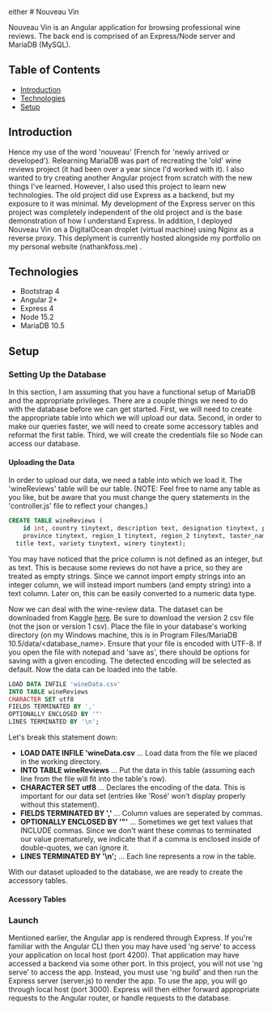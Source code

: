 either # Nouveau Vin

Nouveau Vin is an Angular application for browsing professional wine reviews. The back end is comprised of an Express/Node server and MariaDB (MySQL).

## Table of Contents
+ [Introduction](#introduction)
+ [Technologies](#technologies)
+ [Setup](#setup)

## Introduction

Hence my use of the word 'nouveau' (French for 'newly arrived or developed'). Relearning MariaDB was part of recreating the 'old' wine reviews project (it had been over a year since I'd worked with it). I also wanted to try creating another Angular project from scratch with the new things I've learned. However, I also used this project to learn new technologies. The old project did use Express as a backend, but my exposure to it was minimal. My development of the Express server on this project was completely independent of the old project and is the base demonstration of how I understand Express. In addition, I deployed Nouveau Vin on a DigitalOcean droplet (virtual machine) using Nginx as a reverse proxy. This deplyment is currently hosted alongside my portfolio on my personal website (nathankfoss.me) .

## Technologies

- Bootstrap 4
- Angular 2+
- Express 4
- Node 15.2
- MariaDB 10.5

## Setup

### Setting Up the Database
In this section, I am assuming that you have a functional setup of MariaDB and the appropriate privileges. There are a couple things we need to do with the database before we can get started. First, we will need to create the appropriate table into which we will upload our data. Second, in order to make our queries faster, we will need to create some accessory tables and reformat the first table. Third, we will create the credentials file so Node can access our database.

#### Uploading the Data
In order to upload our data, we need a table into which we load it. The 'wineReviews' table will be our table. (NOTE: Feel free to name any table as you like, but be aware that you must change the query statements in the 'controller.js' file  to reflect your changes.) 

```SQL
CREATE TABLE wineReviews (
	id int, country tinytext, description text, designation tinytext, points smallint unsigned, price tinytext,
	province tinytext, region_1 tinytext, region_2 tinytext, taster_name tinytext, taster_twitter tinytext, 
  title text, variety tinytext, winery tinytext);
```
You may have noticed that the price column is not defined as an integer, but as text. This is because some reviews do not have a price, so they are treated as empty strings. Since we cannot import empty strings into an integer column, we will instead import numbers (and empty string) into a text column. Later on, this can be easily converted to a numeric data type. 

Now we can deal with the wine-review data. The dataset can be downloaded from Kaggle [here](https://www.kaggle.com/zynicide/wine-reviews?select=winemag-data-130k-v2.csv). Be sure to download the version 2 csv file (not the json or version 1 csv). Place the file in your database's working directory (on my Windows machine, this is in Program Files/MariaDB 10.5/data/<database_name>. Ensure that your file is encoded with UTF-8. If you open the file with notepad and 'save as', there should be options for saving with a given encoding. The detected encoding will be selected as default. Now the data can be loaded into the table.

```SQL
LOAD DATA INFILE 'wineData.csv' 
INTO TABLE wineReviews 
CHARACTER SET utf8 
FIELDS TERMINATED BY ','
OPTIONALLY ENCLOSED BY '"' 
LINES TERMINATED BY '\n';
```

Let's break this statement down:
- **LOAD DATE INFILE 'wineData.csv** ... Load data from the file we placed in the working directory.
- **INTO TABLE wineReviews** ... Put the data in this table (assuming each line from the file will fit into the table's row).
- **CHARACTER SET utf8** ... Declares the encoding of the data. This is important for our data set (entries like 'Rosé' won't display properly without this statement).
- **FIELDS TERMINATED BY ','** ... Column values are seperated by commas.
- **OPTIONALLY ENCLOSED BY '"'** ... Sometimes we get text values that INCLUDE commas. Since we don't want these commas to terminated our value prematurely, we indicate that if a comma is enclosed inside of double-quotes, we can ignore it.
- **LINES TERMINATED BY '\n';** ... Each line represents a row in the table.

With our dataset uploaded to the database, we are ready to create the accessory tables.

#### Acessory Tables

### Launch
Mentioned earlier, the Angular app is rendered through Express. If you're familiar with the Angular CLI then you may have used 'ng serve' to access your application on local host (port 4200). That application may have accessed a backend via some other port. In this project, you will not use 'ng serve' to access the app. Instead, you must use 'ng build' and then run the Express server (server.js) to render the app. To use the app, you will go through local host (port 3000). Express will then either forward appropriate requests to the Angular router, or handle requests to the database.

